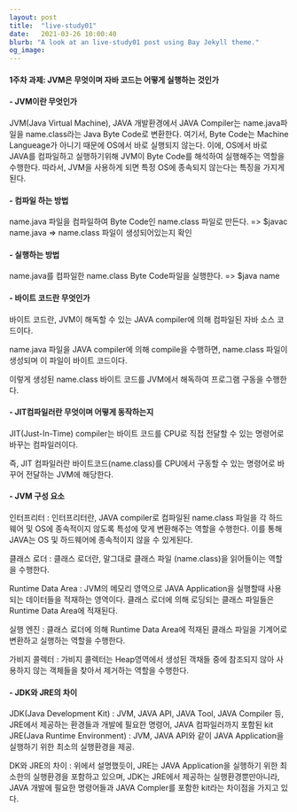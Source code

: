 ```yaml
---
layout: post
title:  "live-study01"
date:   2021-03-26 10:00:40
blurb: "A look at an live-study01 post using Bay Jekyll theme."
og_image: 
---
```



#### 1주차 과제: JVM은 무엇이며 자바 코드는 어떻게 실행하는 것인가

#### - JVM이란 무엇인가

JVM(Java Virtual Machine), JAVA 개발환경에서 JAVA Compiler는 name.java파일을 name.class라는 Java Byte Code로 변환한다.
여기서, Byte Code는 Machine Langueage가 아니기 때문에 OS에서 바로 실행되지 않는다.
이에, OS에서 바로 JAVA를 컴파일하고 실행하기위해 JVM이 Byte Code를 해석하여 실행해주는 역할을 수행한다.
따라서, JVM을 사용하게 되면 특정 OS에 종속되지 않는다는 특징을 가지게 된다.

#### - 컴파일 하는 방법

name.java 파일을 컴파일하여 Byte Code인 name.class 파일로 만든다.
=> $javac name.java
=> name.class 파일이 생성되어있는지 확인

#### - 실행하는 방법

name.java를 컴파일한 name.class Byte Code파일을 실행한다.
=> $java name

#### - 바이트 코드란 무엇인가

바이트 코드란, JVM이 해독할 수 있는 JAVA compiler에 의해 컴파일된 자바 소스 코드이다.

name.java 파일을 JAVA compiler에 의해 compile을 수행하면, name.class 파일이 생성되며 이 파일이 바이트 코드이다.

이렇게 생성된 name.class 바이트 코드를 JVM에서 해독하여 프로그램 구동을 수행한다.

#### - JIT컴파일러란 무엇이며 어떻게 동작하는지

JIT(Just-In-Time) compiler는 바이트 코드를 CPU로 직접 전달할 수 있는 명령어로 바꾸는 컴파일러이다.

즉, JIT 컴파일러란 바이트코드(name.class)를 CPU에서 구동할 수 있는 명령어로 바꾸어 전달하는 JVM에 해당한다.

#### - JVM 구성 요소

인터프리터 : 인터프리터란, JAVA compiler로 컴파일된 name.class 파일을 각 하드웨어 및 OS에 종속적이지 않도록 특성에 맞게 변환해주는 역할을 수행한다. 이를 통해 JAVA는 OS 및 하드웨어에 종속적이지 않을 수 있게된다.

클래스 로더 : 클래스 로더란, 말그대로 클래스 파일 (name.class)을 읽어들이는 역할을 수행한다.

Runtime Data Area : JVM의 메모리 영역으로 JAVA Application을 실행할때 사용되는 데이터들을 적재하는 영역이다. 클래스 로더에 의해 로딩되는 클래스 파일들은 Runtime Data Area에 적재된다.

실행 엔진 : 클래스 로더에 의해 Runtime Data Area에 적재된 클래스 파일을 기계어로 변환하고 실행하는 역할을 수행한다.

가비지 콜렉터 : 가비지 콜렉터는 Heap영역에서 생성된 객채들 중에 참조되지 않아 사용하지 않는 객체들을 찾아서 제거하는 역할을 수행한다. 

#### - JDK와 JRE의 차이

 JDK(Java Development Kit) : JVM, JAVA API, JAVA Tool, JAVA Compiler 등, JRE에서 제공하는 환경들과 개발에 필요한 명령어, JAVA 컴파일러까지 포함된 kit
 JRE(Java Runtime Environment) : JVM, JAVA API와 같이 JAVA Application을 실행하기 위한 최소의 실행환경을 제공.

DK와 JRE의 차이 : 위에서 설명했듯이, JRE는 JAVA Application을 실행하기 위한 최소한의 실행환경을 포함하고 있으며, JDK는 JRE에서 제공하는 실행환경뿐만아니라, JAVA 개발에 필요한 명령어들과 JAVA Compler를 포함한 kit라는 차이점을 가지고 있다.
